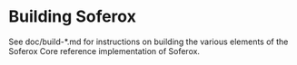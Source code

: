 Building Soferox
================

See doc/build-*.md for instructions on building the various
elements of the Soferox Core reference implementation of Soferox.
